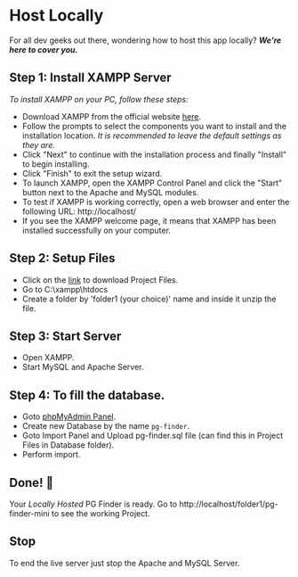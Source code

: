 # Host Locally

For all dev geeks out there, wondering how to host this app locally? **_We're here to cover you._**

## Step 1: Install **XAMPP Server**
_To install XAMPP on your PC, follow these steps:_
- Download XAMPP from the official website [here](https://www.apachefriends.org/download.html).
- Follow the prompts to select the components you want to install and the installation location. _It is recommended to leave the default settings as they are._
- Click "Next" to continue with the installation process and finally "Install" to begin installing.
- Click "Finish" to exit the setup wizard.
- To launch XAMPP, open the XAMPP Control Panel and click the "Start" button next to the Apache and MySQL modules.
- To test if XAMPP is working correctly, open a web browser and enter the following URL: http://localhost/
- If you see the XAMPP welcome page, it means that XAMPP has been installed successfully on your computer.

## Step 2: Setup Files
- Click on the [link](https://github.com/aryan-upa/pg-finder-mini/archive/main.zip) to download Project Files.
- Go to C:\xampp\htdocs
- Create a folder by 'folder1 (your choice)' name and inside it unzip the file.

## Step 3: Start Server
- Open XAMPP.
- Start MySQL and Apache Server.

## Step 4: To fill the database.
- Goto [phpMyAdmin Panel](http://localhost/phpmyadmin/).
- Create new Database by the name `pg-finder`.
- Goto Import Panel and Upload pg-finder.sql file (can find this in Project Files in Database folder).
- Perform import.

## Done! 🎉
Your _Locally Hosted_ PG Finder is ready. Go to http://localhost/folder1/pg-finder-mini to see the working Project. 


## Stop
To end the live server just stop the Apache and MySQL Server.
